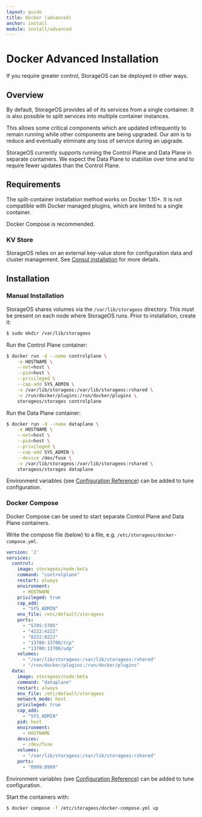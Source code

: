 ```yaml
---
layout: guide
title: Docker (advanced)
anchor: install
module: install/advanced
---
```


# Docker Advanced Installation

If you require greater control, StorageOS can be deployed in other ways.

## Overview

By default, StorageOS provides all of its services from a single container.  It
is also possible to split services into multiple container instances.

This allows some critical components which are updated infrequently to remain
running while other components are being upgraded.  Our aim is to reduce and
eventually eliminate any loss of service during an upgrade.

StorageOS currently supports running the Control Plane and Data Plane in
separate containers.  We expect the Data Plane to stabilise over time and to
require fewer updates than the Control Plane.

## Requirements

The split-container installation method works on Docker 1.10+.  It is not
compatible with Docker managed plugins, which are limited to a single container.

Docker Compose is recommended.

### KV Store

StorageOS relies on an external key-value store for configuration data and cluster
management.  See [Consul installation](consul.html) for more details.

## Installation

### Manual Installation

StorageOS shares volumes via the `/var/lib/storageos` directory.  This must be
present on each node where StorageOS runs.  Prior to installation, create it:

```bash
$ sudo mkdir /var/lib/storageos
```

Run the Control Plane container:

```bash
$ docker run -d --name controlplane \
	-e HOSTNAME \
	--net=host \
	--pid=host \
	--privileged \
	--cap-add SYS_ADMIN \
	-v /var/lib/storageos:/var/lib/storageos:rshared \
	-v /run/docker/plugins:/run/docker/plugins \
	storageos/storages controlplane
```

Run the Data Plane container:

```bash
$ docker run -d --name dataplane \
	-e HOSTNAME \
	--net=host \
	--pid=host \
	--privileged \
	--cap-add SYS_ADMIN \
	--device /dev/fuse \
	-v /var/lib/storageos:/var/lib/storageos:rshared \
	storageos/storages dataplane
```

Environment variables (see [Configuration Reference](../reference/configuration.html))
can be added to tune configuration.

### Docker Compose

Docker Compose can be used to start separate Control Plane and Data Plane
containers.

Write the compose file (below) to a file, e.g. `/etc/storageos/docker-compose.yml`.

```yaml
version: '2'
services:
  control:
    image: storageos/node:beta
    command: "controlplane"
    restart: always
    environment:
      - HOSTNAME
    privileged: true
    cap_add:
      - "SYS_ADMIN"
    env_file: /etc/default/storageos
    ports:
      - "5705:5705"
      - "4222:4222"
      - "8222:8222"
      - "13700:13700/tcp"
      - "13700:13700/udp"
    volumes:
      - "/var/lib/storageos:/var/lib/storageos:rshared"
      - "/run/docker/plugins:/run/docker/plugins"
  data:
    image: storageos/node:beta
    command: "dataplane"
    restart: always
    env_file: /etc/default/storageos
    network_mode: host
    privileged: true
    cap_add:
      - "SYS_ADMIN"
    pid: host
    environment:
      - HOSTNAME
    devices:
      - /dev/fuse
    volumes:
      - "/var/lib/storageos:/var/lib/storageos:rshared"
    ports:
      - "8999:8999"
```

Environment variables (see [Configuration Reference](../reference/configuration.html))
can be added to tune configuration.

Start the containers with:

```bash
$ docker compose -f /etc/storageos/docker-compose.yml up
```
